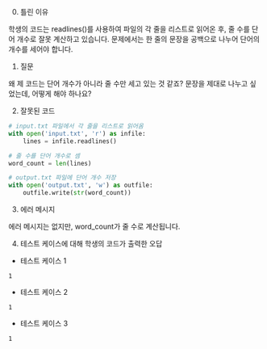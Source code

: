 0. 틀린 이유

학생의 코드는 readlines()를 사용하여 파일의 각 줄을 리스트로 읽어온 후, 줄 수를 단어 개수로 잘못 계산하고 있습니다. 문제에서는 한 줄의 문장을 공백으로 나누어 단어의 개수를 세어야 합니다.

1. 질문

왜 제 코드는 단어 개수가 아니라 줄 수만 세고 있는 것 같죠? 문장을 제대로 나누고 싶었는데, 어떻게 해야 하나요?

2. 잘못된 코드

```python
# input.txt 파일에서 각 줄을 리스트로 읽어옴
with open('input.txt', 'r') as infile:
    lines = infile.readlines()

# 줄 수를 단어 개수로 셈
word_count = len(lines)

# output.txt 파일에 단어 개수 저장
with open('output.txt', 'w') as outfile:
    outfile.write(str(word_count))
```

3. 에러 메시지

에러 메시지는 없지만, word_count가 줄 수로 계산됩니다.

4. 테스트 케이스에 대해 학생의 코드가 출력한 오답

- 테스트 케이스 1

```
1
```

- 테스트 케이스 2

```
1
```

- 테스트 케이스 3

```
1
```